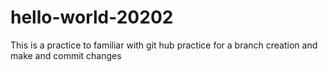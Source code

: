 # hello-world-20202
This is a practice to familiar with git hub
practice for a branch creation and make and commit changes
